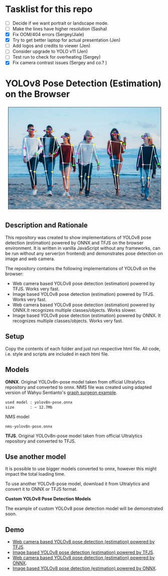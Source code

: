 # Tasklist for this repo

- [ ] Decide if we want portrait or landscape mode.
- [ ] Make the lines have higher resolution (Sasha)
- [x] Fix OOM/404 errors (Sergey/Jiale)
- [x] Try to get better laptop for actual presentation (Jen)
- [ ] Add logos and credits to viewer (Jen)
- [ ] Consider upgrade to YOLO v11 (Jen)
- [ ] Test run to check for overheating (Sergey)
- [x] Fix camera contrast issues (Sergey and co.? )

# YOLOv8 Pose Detection (Estimation) on the Browser
<p align="center">
  <img src="img/screenshot.jpg" />
</p>

## Description and Rationale
This repository was created to show implementations of YOLOv8 pose detection (estimation) powered by ONNX and TFJS on the browser environment. It is written in vanilla JavaScript without any frameworks, can be run without any server(on frontend) and demonstrates pose detection on image and web camera.

The repository contains the following implementations of YOLOv8 on the browser:
* Web camera based YOLOv8 pose detection (estimation) powered by TFJS. Works very fast.
* Image based YOLOv8 pose detection (estimation) powered by TFJS. Works very fast.
* Web camera based YOLOv8 pose detection (estimation) powered by ONNX.It recognizes multiple classes/objects. Works slower.
* Image based YOLOv8 pose detection (estimation) powered by ONNX. It recognizes multiple classes/objects. Works very fast.

## Setup
Copy the contents of each folder and just run respective html file. All code, i.e. style and scripts are included in each html file.  

## Models
<b>ONNX</b>. Original YOLOv8n-pose model taken from official Ultralytics repository and converted to onnx. NMS file was created using adapted version of Wahyu Sentianto's <a href="https://github.com/Hyuto/fun/tree/master/test-onnx-graph-surgeon">graph surgeon example</a>.  
```
used model : yolov8n-pose.onnx
size       : ~ 12.7Mb
```
NMS model

```
nms-yolov8n-pose.onnx
```
<b>TFJS</b>. Original YOLOv8n-pose model taken from official Ultralytics repository and converted to TFJS.

## Use another model

It is possible to use bigger models converted to onnx, however this might impact the total loading time.

To use another YOLOv8-pose model, download it from Ultralytics and convert it to ONNX or TFJS format.

**Custom YOLOv8 Pose Detection Models**

The example of custom YOLOv8 pose detection model will be demonstrated soon. 


## Demo
* <a href="https://yolov8pose.glitch.me/yolov8_pose_tfjs/webcamera.html">Web camera based YOLOv8 pose detection (estimation) powered by TFJS</a>.
* <a href="https://yolov8pose.glitch.me/yolov8_pose_tfjs/image.html">Image based YOLOv8 pose detection (estimation) powered by TFJS</a>.
* <a href="https://yolov8pose.glitch.me/yolov8_pose_onnx/webcamera.html">Web camera based YOLOv8 pose detection (estimation) powered by ONNX</a>.
* <a href="https://yolov8pose.glitch.me/yolov8_pose_onnx/image.html">Image based YOLOv8 pose detection (estimation) powered by ONNX</a>.
